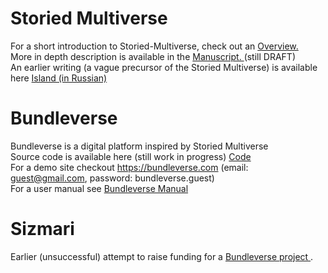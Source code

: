 # Storied Multiverse
For a short introduction to Storied-Multiverse, check out an <a href="https://storiedmultiverse.github.io/overview/" target="_blank"> Overview. </a> 
<br>
More in depth description is available in the <a href="https://storiedmultiverse.github.io/manuscript/" target="_blank"> Manuscript. </a> (still DRAFT) 
<br>
An earlier writing (a vague precursor of the Storied Multiverse) is available here <a href="https://storiedmultiverse.github.io/island/" target="_blank"> Island (in Russian) </a>
<br>

# Bundleverse
Bundleverse is a digital platform inspired by Storied Multiverse <br>
Source code is available here (still work in progress) <a href="https://github.com/nugzarm/sizmari" targer="_blank"> Code </a>
<br>
For a demo site checkout <a href="https://bundleverse.com" targer="_blank"> https://bundleverse.com </a> (email: guest@gmail.com, password: bundleverse.guest)
<br>
For a user manual see <a href="https://storiedmultiverse.github.io/bundleverse_manual/" target="_blank"> Bundleverse Manual </a> 
<br>

# Sizmari
Earlier (unsuccessful) attempt to raise funding for a <a href="https://sizmari.com/" target="_blank"> Bundleverse project </a>.

